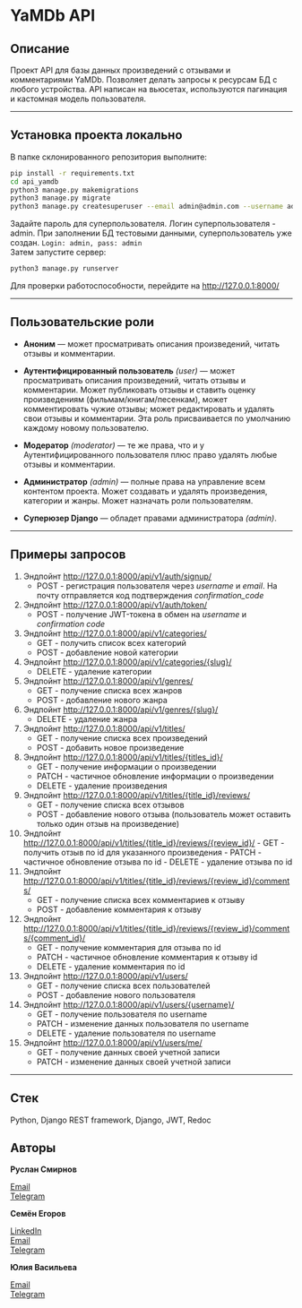# YaMDb API

## Описание

Проект API для базы данных произведений с отзывами и комментариями YaMDb. Позволяет делать запросы к ресурсам БД с любого устройства. API написан на вьюсетах, используются пагинация и кастомная модель пользователя.
***
## Установка проекта локально

В папке склонированного репозитория выполните:

```bash
pip install -r requirements.txt 
cd api_yamdb
python3 manage.py makemigrations
python3 manage.py migrate
python3 manage.py createsuperuser --email admin@admin.com --username admin -v 3
```
Задайте пароль для суперпользователя. Логин суперпользователя - admin. При заполнении БД тестовыми данными, суперпользователь уже создан. `Login: admin, pass: admin`  
Затем запустите сервер:
```Bash
python3 manage.py runserver
```
Для проверки работоспособности, перейдите на http://127.0.0.1:8000/
***

## Пользовательские роли

- **Аноним** — может просматривать описания произведений, читать отзывы и комментарии.

- **Аутентифицированный пользователь** *(user)* — может просматривать описания произведений, читать отзывы и комментарии. Может публиковать отзывы и ставить оценку произведениям (фильмам/книгам/песенкам), может комментировать чужие отзывы; может редактировать и удалять свои отзывы и комментарии. Эта роль присваивается по умолчанию каждому новому пользователю.

- **Модератор** *(moderator)* — те же права, что и у Аутентифицированного пользователя плюс право удалять любые отзывы и комментарии.
- **Администратор** *(admin)* — полные права на управление всем контентом проекта. Может создавать и удалять произведения, категории и жанры. Может назначать роли пользователям.
- **Суперюзер Django** — обладет правами администратора *(admin)*.
***

## Примеры запросов

1. Эндпойнт http://127.0.0.1:8000/api/v1/auth/signup/
    - POST - регистрация пользователя через *username* и *email*. На почту отправляется код подтверждения *confirmation_code*
2. Эндпойнт http://127.0.0.1:8000/api/v1/auth/token/
    - POST - получение JWT-токена в обмен на *username* и *confirmation code*
3. Эндпойнт http://127.0.0.1:8000/api/v1/categories/
    - GET - получить список всех категорий
    - POST - добавление новой категории
4. Эндпойнт http://127.0.0.1:8000/api/v1/categories/{slug}/
    - DELETE - удаление категории
5. Эндпойнт http://127.0.0.1:8000/api/v1/genres/
    - GET - получение списка всех жанров
    - POST - добавление нового жанра
6. Эндпойнт http://127.0.0.1:8000/api/v1/genres/{slug}/
    - DELETE - удаление жанра
7. Эндпойнт http://127.0.0.1:8000/api/v1/titles/
    - GET - получение списка всех произведений
    - POST - добавить новое произведение
8. Эндпойнт http://127.0.0.1:8000/api/v1/titles/{titles_id}/
    - GET - получение информации о произведении
    - PATCH - частичное обновление информации о произведении
    - DELETE - удаление произведения
9.  Эндпойнт http://127.0.0.1:8000/api/v1/titles/{title_id}/reviews/
    - GET - получение списка всех отзывов
    - POST - добавление нового отзыва (пользователь может оставить только один отзыв на произведение)
10.  Эндпойнт http://127.0.0.1:8000/api/v1/titles/{title_id}/reviews/{review_id}/
    - GET - получить отзыв по id для указанного произведения
    - PATCH - частичное обновление отзыва по id
    - DELETE - удаление отзыва по id
11. Эндпойнт http://127.0.0.1:8000/api/v1/titles/{title_id}/reviews/{review_id}/comments/
    - GET - получение списка всех комментариев к отзыву
    - POST - добавление комментария к отзыву
12. Эндпойнт http://127.0.0.1:8000/api/v1/titles/{title_id}/reviews/{review_id}/comments/{comment_id}/
    - GET - получение комментария для отзыва по id
    - PATCH - частичное обновление комментария к отзыву id
    - DELETE - удаление комментария по id
13. Эндпойнт http://127.0.0.1:8000/api/v1/users/
    - GET - получение списка всех пользователей
    - POST - добавление нового пользователя
14. Эндпойнт http://127.0.0.1:8000/api/v1/users/{username}/
    - GET - получение пользователя по username
    - PATCH - изменение данных пользователя по username
    - DELETE - удаление пользователя по username
15. Эндпойнт http://127.0.0.1:8000/api/v1/users/me/
    - GET - получение данных своей учетной записи
    - PATCH - изменение данных своей учетной записи
***

## Стек

Python, Django REST framework, Django, JWT, Redoc

## Авторы

**Руслан Смирнов**

[Email](bludstainz@yandex.ru)  
[Telegram](https://t.me/tiredruslan)

**Семён Егоров**

[LinkedIn](https://www.linkedin.com/in/simonegorov/)  
[Email](rhinorofl@gmail.com)  
[Telegram](https://t.me/SamePersoon)

**Юлия Васильева**

[Email](julka3561@yandex.ru)  
[Telegram](https://t.me/julka3561)
